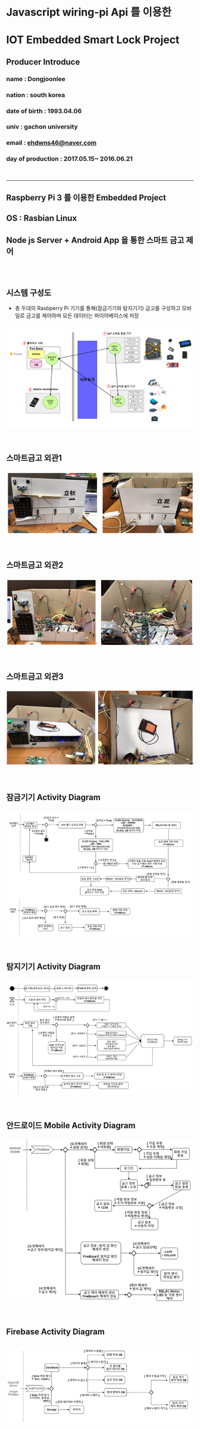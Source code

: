 # Javascript wiring-pi Api 를 이용한 
# IOT Embedded Smart Lock Project
## Producer Introduce 
### name :  Dongjoonlee 
### nation : south korea
### date of birth : 1993.04.06
### univ : gachon university
### email : ehdwns46@naver.com
### day of production : 2017.05.15~ 2016.06.21

<br/>

<hr/>

## Raspberry Pi 3 를 이용한 Embedded Project
## OS : Rasbian Linux
## Node js Server + Android App 을 통한 스마트 금고 제어

<br/><br/>

## 시스템 구성도

- 총 두대의 Rasbperry Pi 기기를 통해(잠금기기와 탐지기기) 금고를 구성하고 모바일로 금고를 제어하며 모든 데이터는 파이어베이스에 저장 

### ![사진](https://github.com/leedongjoon121/IOT_SmartLock/blob/master/Document/img/system_arc.PNG?raw=true)

<br/>

## 스마트금고 외관1
### ![사진](https://github.com/leedongjoon121/IOT_SmartLock/blob/master/Document/img/lock1.PNG?raw=true)


<br/>

## 스마트금고 외관2
### ![사진](https://github.com/leedongjoon121/IOT_SmartLock/blob/master/Document/img/lock2.PNG?raw=true)


<br/>

## 스마트금고 외관3
### ![사진](https://github.com/leedongjoon121/IOT_SmartLock/blob/master/Document/img/lock3.PNG?raw=true)

<br/>

## 잠금기기 Activity Diagram
### ![사진](https://github.com/leedongjoon121/IOT_SmartLock/blob/master/Document/img/activity_lock.PNG?raw=true)

<br/>

## 탐지기기 Activity Diagram
### ![사진](https://github.com/leedongjoon121/IOT_SmartLock/blob/master/Document/img/activity_detect.PNG?raw=true)

<br/>

## 안드로이드 Mobile Activity Diagram
### ![사진](https://github.com/leedongjoon121/IOT_SmartLock/blob/master/Document/img/activity_mobile.PNG?raw=true)

<br/>

## Firebase  Activity Diagram
### ![사진](https://github.com/leedongjoon121/IOT_SmartLock/blob/master/Document/img/activity_cloud.PNG?raw=true)





